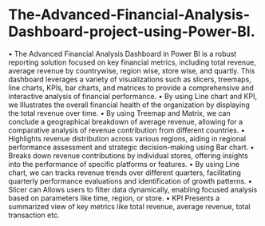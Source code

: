 # The-Advanced-Financial-Analysis-Dashboard-project-using-Power-BI.

•	The Advanced Financial Analysis Dashboard in Power BI is a robust reporting solution focused on key financial metrics, including total revenue, average revenue by countrywise, region wise, store wise, and 
  quartly. This dashboard leverages a variety of visualizations such as slicers, treemaps, line charts, KPIs, bar charts, and matrices to provide a comprehensive and interactive analysis of financial performance.
•	By using Line chart and KPI, we Illustrates the overall financial health of the organization by displaying the total revenue over time.
•	By using Treemap and Matrix, we can conclude a geographical breakdown of average revenue, allowing for a comparative analysis of revenue contribution from different countries.
•	Highlights revenue distribution across various regions, aiding in regional performance assessment and strategic decision-making using Bar chart.
•	Breaks down revenue contributions by individual stores, offering insights into the performance of specific platforms or features.
•	By using Line chart, we can tracks revenue trends over different quarters, facilitating quarterly performance evaluations and identification of growth patterns.
•	Slicer can Allows users to filter data dynamically, enabling focused analysis based on parameters like time, region, or store.
•	KPI Presents a summarized view of key metrics like total revenue, average revenue, total transaction etc.

